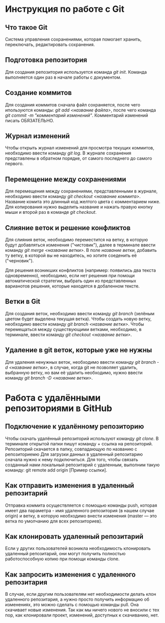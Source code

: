 # Инструкция по работе с Git

## Что такое Git

Система управления сохранениями, которая помогает хранить, переключать, редактировать сохранения.

## Подготовка репозитория

Для создания репозитория используется команда *git init*. Команда выполняется один раз в начале работы с документом.

## Создание коммитов

Для создания коммитов сначала файл сохраняется, после чего ипользуются команды: *git add <название файла>*, после чего команда *git commit -m "комментарий изменений"*. Комментарий изменений писать ОБЯЗАТЕЛЬНО.

## Журнал изменений

Чтобы открыть журнал изменений для просмотра текущих коммитов, необходимо ввести команду *git log*. В журнале сохранения представлены в обратном порядке, от самого последнего до самого первого.

## Перемещение между сохранениями

Для перемещения между сохранениями, представленными в журнале, необходимо ввести команду *git checkout <название коммита>*. Название комита это длинный код желтого цвета с комментарием ниже. Для копирования нужно выделить название и нажать правую кнопку мыши и второй раз в команде *git checkout*.

## Слияние веток и решение конфликтов

Для слияния веток, необходимо переместится на ветку, в которую будут добавляться изменения ("чистовик"), далее в терминале ввести команду *git merge <название ветки>*. В поле *название ветки*, добавить ту ветку, в которой вы не находитесь, но хотите соеденить её ("черновик").

Для решения возникших конфликтов (например: появились два текста одновременно), необходимо, если нет решения при помощи автоматической стратегии, выбрать один из представленных варианотов решения, которые находятся в добаленном тексте.

## Ветки в Git

Для создания веток, необходимо ввести команду *git branch* (зелёным цветом будет выделена текущая ветка). Чтобы создать новую ветку, необходимо ввести команду *git branch <название ветки>*. Чтобы перемещаться между существующими ветками, необходимо, в терминале, ввести команду *git checkout <название ветки>*.

## Удаление в git веток, которые уже не нужны

Для удаления ненужных веток, необходимо ввести команду *git branch -d <название ветки>*, в случае, когда git не позволяет удалить, выбранную ветку, но вам её удалить необходимо, нужно ввести команду *git branch -D <название ветки>*.

# Работа с удалёнными репозиториями в GitHub

## Подключение к удалённому репозиторию

Чтобы скачать удалённый репозиторий используют команду *git clone*. В терминале открытой папки пишут команду + ссылка на репозиторий. Репозиторий скачается в папку, совпадающую по названию с репозиториемю
Для загрузки данных в удаленный репозитарию сначала нужно к нему подключиться. Для того, чтобы связать созданный нами локальный репозитарий с удаленным, выполним такую команду:
git remote add origin  [Пример ссылки].

## Как отправить изменения в удаленный репозитарий

Отправка коммита осуществляется с помощью команды push, которая имеет два параметра - имя удаленного репозитория (в нашем случае origin) и ветку, в которую необходимо внести изменения (master — это ветка по умолчанию для всех репозиториев).

## Как клонировать удаленный репозитарий

Если у других пользователей возникла необходимость клонировать удаленный репозитарий, они могут получить полностью работоспособную копию при помощи команды clone.

## Как запросить изменения с удаленного репозитария

В случае, если другим пользователям нет необходимости делать клон удаленного репозитария, а нужно просто получить информацию об изменениях, это можно сделать с помощью команды pull. Она скачивает новые изменения. Так как мы ничего нового не вносили с тех пор, как клонировали проект, изменений, доступных к скачиванию, нет.
